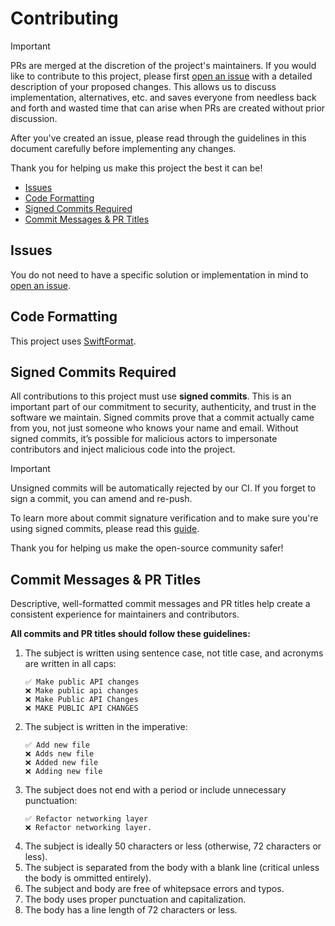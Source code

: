 # Contributing

> [!IMPORTANT]
> PRs are merged at the discretion of the project's maintainers. If you would like to contribute to this project,
> please first [open an issue](https://github.com/fetch-rewards/SwiftSyntaxSugar/issues/new/choose) with a detailed
> description of your proposed changes. This allows us to discuss implementation, alternatives, etc. and saves everyone
> from needless back and forth and wasted time that can arise when PRs are created without prior discussion.
>
> After you've created an issue, please read through the guidelines in this document carefully before implementing any
> changes.
> 
> Thank you for helping us make this project the best it can be!

- [Issues](#issues)
- [Code Formatting](#code-formatting)
- [Signed Commits Required](#signed-commits-required)
- [Commit Messages & PR Titles](#commit-messages--pr-titles)

## Issues

You do not need to have a specific solution or implementation in mind to [open an issue](https://github.com/fetch-rewards/SwiftSyntaxSugar/issues/new/choose).

## Code Formatting

This project uses [SwiftFormat](https://github.com/nicklockwood/SwiftFormat).

## Signed Commits Required

All contributions to this project must use **signed commits**. This is an important part of our commitment to security, 
authenticity, and trust in the software we maintain. Signed commits prove that a commit actually came from you, not just 
someone who knows your name and email. Without signed commits, it’s possible for malicious actors to impersonate contributors 
and inject malicious code into the project.

> [!IMPORTANT]
> Unsigned commits will be automatically rejected by our CI. If you forget to sign a commit, you can amend and re-push.

To learn more about commit signature verification and to make sure you're using signed commits, please read this
[guide](https://docs.github.com/en/authentication/managing-commit-signature-verification/about-commit-signature-verification).

Thank you for helping us make the open-source community safer!

## Commit Messages & PR Titles

Descriptive, well-formatted commit messages and PR titles help create a consistent experience for maintainers and
contributors.

**All commits and PR titles should follow these guidelines:**

1. The subject is written using sentence case, not title case, and acronyms are written in all caps:
   ```
   ✅ Make public API changes
   ❌ Make public api changes
   ❌ Make Public API Changes
   ❌ MAKE PUBLIC API CHANGES
   ```
1. The subject is written in the imperative:
   ```
   ✅ Add new file
   ❌ Adds new file
   ❌ Added new file
   ❌ Adding new file
   ```
1. The subject does not end with a period or include unnecessary punctuation:
   ```
   ✅ Refactor networking layer
   ❌ Refactor networking layer.
   ```
1. The subject is ideally 50 characters or less (otherwise, 72 characters or less).
1. The subject is separated from the body with a blank line (critical unless the body is ommitted entirely).
1. The subject and body are free of whitepsace errors and typos.
1. The body uses proper punctuation and capitalization.
1. The body has a line length of 72 characters or less.
